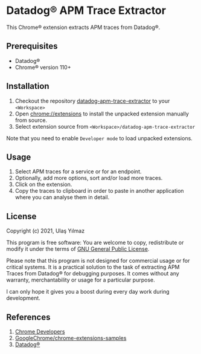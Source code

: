 # Datadog® APM Trace Extractor

This Chrome® extension extracts APM traces from Datadog®.

## Prerequisites
- Datadog®
- Chrome® version 110+

## Installation
1. Checkout the repository [datadog-apm-trace-extractor](git@github.com:ulasyilmaz/datadog-apm-trace-extractor.git) to your `<Workspace>`
1. Open [chrome://extensions](chrome://extensions) to install the unpacked extension manually from source.
1. Select extension source from `<Workspace>/datadog-apm-trace-extractor`

Note that you need to enable `Developer mode` to load unpacked extensions.

## Usage
1. Select APM traces for a service or for an endpoint.
1. Optionally, add more options, sort and/or load more traces.
1. Click on the extension.
1. Copy the traces to clipboard in order to paste in another application where you can analyse them in detail.

## License
Copyright (c) 2021, Ulaş Yılmaz

This program is free software: You are welcome to copy, redistribute or modify it under the terms of [GNU General Public License](LICENSE).

Please note that this program is not designed for commercial usage or for critical systems.
It is a practical solution to the task of extracting APM Traces from Datadog® for debugging purposes. 
It comes without any warranty, merchantability or usage for a particular purpose.

I can only hope it gives you a boost during every day work during development.

## References

1. [Chrome Developers](https://developer.chrome.com/docs/extensions/)
1. [GoogleChrome/chrome-extensions-samples](https://github.com/GoogleChrome/chrome-extensions-samples)
1. [Datadog®](https://www.datadoghq.com/)